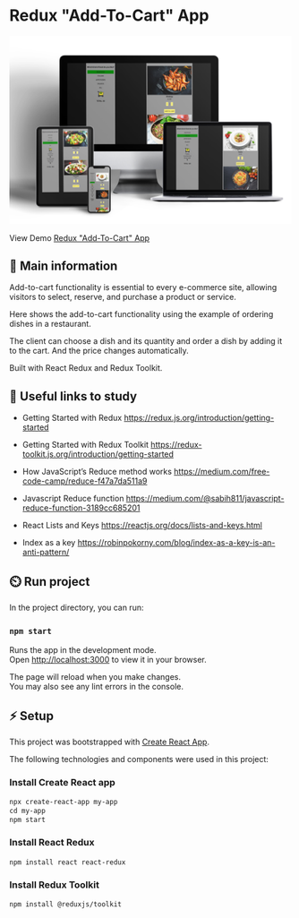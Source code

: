 # Redux "Add-To-Cart" App

![cover](.../../src/assets/35.jpg)

View Demo <a href="https://react-redux-add-cart.netlify.app/" target="_blank">Redux "Add-To-Cart" App</a>

## 🦉 Main information

Add-to-cart functionality is essential to every e-commerce site, allowing visitors to select, reserve, and purchase a product or service.

Here shows the add-to-cart functionality using the example of ordering dishes in a restaurant.

The client can choose a dish and its quantity and order a dish by adding it to the cart. And the price changes automatically.

Built with React Redux and Redux Toolkit.

## 🦊 Useful links to study

- Getting Started with Redux https://redux.js.org/introduction/getting-started

- Getting Started with Redux Toolkit https://redux-toolkit.js.org/introduction/getting-started

- How JavaScript’s Reduce method works https://medium.com/free-code-camp/reduce-f47a7da511a9

- Javascript Reduce function https://medium.com/@sabih811/javascript-reduce-function-3189cc685201

- React Lists and Keys https://reactjs.org/docs/lists-and-keys.html

- Index as a key https://robinpokorny.com/blog/index-as-a-key-is-an-anti-pattern/

## ⏲️ Run project

In the project directory, you can run:

### `npm start`

Runs the app in the development mode.\
Open [http://localhost:3000](http://localhost:3000) to view it in your browser.

The page will reload when you make changes.\
You may also see any lint errors in the console.

## ⚡ Setup

This project was bootstrapped with [Create React App](https://github.com/facebook/create-react-app). 

The following technologies and components were used in this project:

### Install Create React app

```
npx create-react-app my-app
cd my-app
npm start
```

### Install React Redux

```
npm install react react-redux
```

### Install Redux Toolkit

```
npm install @reduxjs/toolkit 
```

